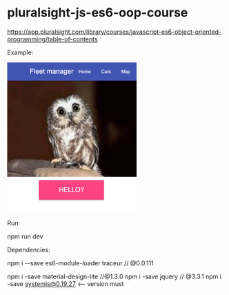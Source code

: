 # pluralsight-js-es6-oop-course
https://app.pluralsight.com/library/courses/javascript-es6-object-oriented-programming/table-of-contents

Example:

<img src="./readme_resources/example.png" onclick="" alt="drawing" style="width:300px;"/>


Run:

npm run dev

Dependencies:

npm i --save es6-module-loader traceur // @0.0.111

npm i -save material-design-lite //@1.3.0
npm i -save jquery // @3.3.1
npm i -save systemjs@0.19.27  <-- version must


